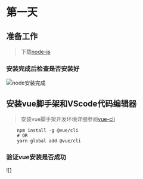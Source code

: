 # 第一天

## 准备工作

> 下载[node-js](https://nodejs.org/en/download)

### 安装完成后检查是否安装好

![node安装完成]()

## 安装vue脚手架和VScode代码编辑器


> 安装vue脚手架开发环境详细参阅[vue-cli](https://cli.vuejs.org)

```
    npm install -g @vue/cli
    # OR
    yarn global add @vue/cli
```
### 验证vue安装是否成功

![]